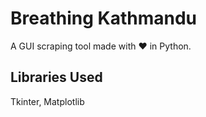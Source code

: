 # Breathing Kathmandu
A GUI scraping tool made with :heart: in Python.

## Libraries Used
Tkinter, Matplotlib
